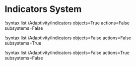 <!-- MOOSE Documentation Stub: Remove this when content is added. -->

# Indicators System

!syntax list /Adaptivity/Indicators objects=True actions=False subsystems=False

!syntax list /Adaptivity/Indicators objects=False actions=False subsystems=True

!syntax list /Adaptivity/Indicators objects=False actions=True subsystems=False

